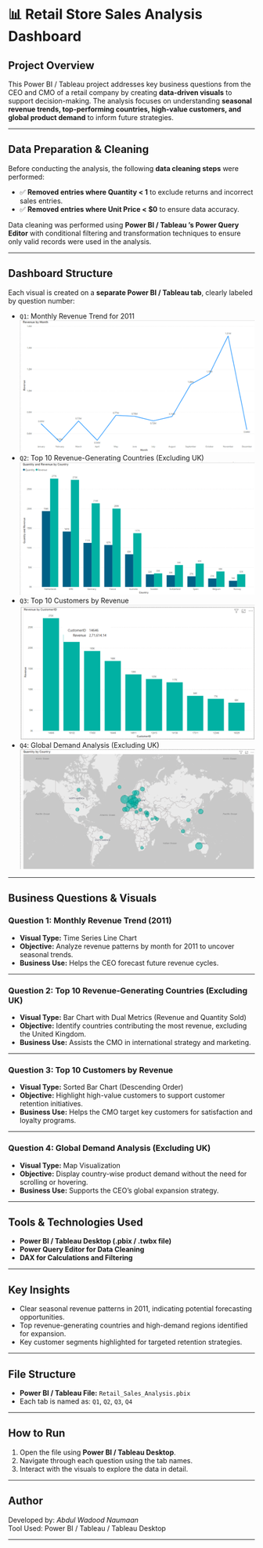 # 📊 Retail Store Sales Analysis Dashboard

## Project Overview
This Power BI / Tableau  project addresses key business questions from the CEO and CMO of a retail company by creating **data-driven visuals** to support decision-making. The analysis focuses on understanding **seasonal revenue trends, top-performing countries, high-value customers, and global product demand** to inform future strategies.

---

## Data Preparation & Cleaning

Before conducting the analysis, the following **data cleaning steps** were performed:
- ✅ **Removed entries where Quantity < 1** to exclude returns and incorrect sales entries.
- ✅ **Removed entries where Unit Price < $0** to ensure data accuracy.

Data cleaning was performed using **Power BI / Tableau ’s Power Query Editor** with conditional filtering and transformation techniques to ensure only valid records were used in the analysis.

---

## Dashboard Structure

Each visual is created on a **separate Power BI / Tableau  tab**, clearly labeled by question number:
- `Q1`: Monthly Revenue Trend for 2011 ![Q1](https://github.com/naumaan27/Data_visualization/blob/main/Q1.png)
- `Q2`: Top 10 Revenue-Generating Countries (Excluding UK) ![Q2](https://github.com/naumaan27/Data_visualization/blob/main/Q2.png)
- `Q3`: Top 10 Customers by Revenue ![Q3](https://github.com/naumaan27/Data_visualization/blob/main/Q3.png)
- `Q4`: Global Demand Analysis (Excluding UK) ![Q4](https://github.com/naumaan27/Data_visualization/blob/main/Q4.png)

---

## Business Questions & Visuals

### Question 1: Monthly Revenue Trend (2011)
- **Visual Type:** Time Series Line Chart
- **Objective:** Analyze revenue patterns by month for 2011 to uncover seasonal trends.
- **Business Use:** Helps the CEO forecast future revenue cycles.

---

### Question 2: Top 10 Revenue-Generating Countries (Excluding UK)
- **Visual Type:** Bar Chart with Dual Metrics (Revenue and Quantity Sold)
- **Objective:** Identify countries contributing the most revenue, excluding the United Kingdom.
- **Business Use:** Assists the CMO in international strategy and marketing.

---

### Question 3: Top 10 Customers by Revenue
- **Visual Type:** Sorted Bar Chart (Descending Order)
- **Objective:** Highlight high-value customers to support customer retention initiatives.
- **Business Use:** Helps the CMO target key customers for satisfaction and loyalty programs.

---

### Question 4: Global Demand Analysis (Excluding UK)
- **Visual Type:** Map Visualization
- **Objective:** Display country-wise product demand without the need for scrolling or hovering.
- **Business Use:** Supports the CEO’s global expansion strategy.

---

## Tools & Technologies Used
- **Power BI / Tableau  Desktop (.pbix / .twbx file)**
- **Power Query Editor for Data Cleaning**
- **DAX for Calculations and Filtering**

---

## Key Insights
- Clear seasonal revenue patterns in 2011, indicating potential forecasting opportunities.
- Top revenue-generating countries and high-demand regions identified for expansion.
- Key customer segments highlighted for targeted retention strategies.

---

## File Structure
- **Power BI / Tableau  File:** `Retail_Sales_Analysis.pbix`
- Each tab is named as: `Q1`, `Q2`, `Q3`, `Q4`

---

## How to Run
1. Open the file using **Power BI / Tableau  Desktop**.
2. Navigate through each question using the tab names.
3. Interact with the visuals to explore the data in detail.

---

## Author
Developed by: *Abdul Wadood Naumaan*  
Tool Used: Power BI / Tableau  / Tableau Desktop  

---

